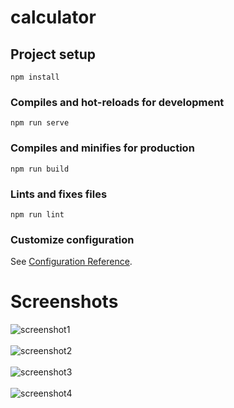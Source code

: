 # calculator

## Project setup
```
npm install
```

### Compiles and hot-reloads for development
```
npm run serve
```

### Compiles and minifies for production
```
npm run build
```

### Lints and fixes files
```
npm run lint
```

### Customize configuration
See [Configuration Reference](https://cli.vuejs.org/config/).

# Screenshots
![screenshot1](https://user-images.githubusercontent.com/53942734/143718735-a528dce7-71ba-446f-9247-7d992fdad577.png)<br></br>
![screenshot2](https://user-images.githubusercontent.com/53942734/143718737-878ee401-3116-4ad2-8b73-5919f1124ea7.png)<br></br>
![screenshot3](https://user-images.githubusercontent.com/53942734/143718738-353dd0a3-35da-47a8-8072-545bd518f70d.png)<br></br>
![screenshot4](https://user-images.githubusercontent.com/53942734/143718739-04981f42-0e38-4c8b-9c8d-101234af2603.png)<br></br>


